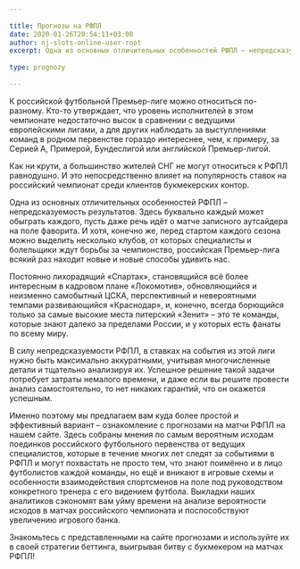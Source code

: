 ```yaml
---
 
title: Прогнозы на РФПЛ
date: 2020-01-26T20:54:11+03:00
author: nj-slots-online-user-root
excerpt: Одна из основных отличительных особенностей РФПЛ – непредсказуемость результатов; большинство жителей СНГ не могут относиться к РФПЛ равнодушно...
 
type: prognozy
 
---
```

К российской футбольной Премьер-лиге можно относиться по-разному. Кто-то утверждает, что уровень исполнителей в этом чемпионате недостаточно высок в сравнении с ведущими европейскими лигами, а для других наблюдать за выступлениями команд в родном первенстве гораздо интереснее, чем, к примеру, за Серией А, Примерой, Бундеслигой или английской Премьер-лигой.

Как ни крути, а большинство жителей СНГ не могут относиться к РФПЛ равнодушно. И это непосредственно влияет на популярность ставок на российский чемпионат среди клиентов букмекерских контор.

Одна из основных отличительных особенностей РФПЛ – непредсказуемость результатов. Здесь буквально каждый может обыграть каждого, пусть даже речь идёт о матче записного аутсайдера на поле фаворита. И хотя, конечно же, перед стартом каждого сезона можно выделить несколько клубов, от которых специалисты и болельщики ждут борьбы за чемпионство, российская Премьер-лига всякий раз находит новые и новые способы удивить нас.

Постоянно лихорадящий &#171;Спартак&#187;, становящийся всё более интересным в кадровом плане &#171;Локомотив&#187;, обновляющийся и неизменно самобытный ЦСКА, перспективный и невероятными темпами развивающийся &#171;Краснодар&#187;, и, конечно, всегда борющийся только за самые высокие места питерский &#171;Зенит&#187; – это те команды, которые знают далеко за пределами России, и у которых есть фанаты по всему миру.

В силу непредсказуемости РФПЛ, в ставках на события из этой лиги нужно быть максимально аккуратными, учитывая многочисленные детали и тщательно анализируя их. Успешное решение такой задачи потребует затраты немалого времени, и даже если вы решите провести анализ самостоятельно, то нет никаких гарантий, что он окажется успешным.

Именно поэтому мы предлагаем вам куда более простой и эффективный вариант – ознакомление с прогнозами на матчи РФПЛ на нашем сайте. Здесь собраны мнения по самым вероятным исходам поединков российского футбольного первенства от ведущих специалистов, которые в течение многих лет следят за событиями в РФПЛ и могут похвастать не просто тем, что знают поимённо и в лицо футболистов каждой команды, но ещё и вникают в игровые схемы и особенности взаимодействия спортсменов на поле под руководством конкретного тренера с его видением футбола. Выкладки наших аналитиков сэкономят вам уйму времени на анализе вероятности исходов в матчах российского чемпионата и поспособствуют увеличению игрового банка.

Знакомьтесь с представленными на сайте прогнозами и используйте их в своей стратегии беттинга, выигрывая битву с букмекером на матчах РФПЛ!